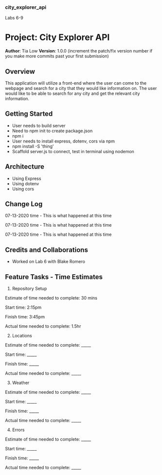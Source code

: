 ### city_explorer_api
Labs 6-9

# Project: City Explorer API

**Author**: Tia Low
**Version**: 1.0.0 (increment the patch/fix version number if you make more commits past your first submission)

## Overview
<!-- Provide a high level overview of what this application is and why you are building it, beyond the fact that it's an assignment for this class. (i.e. What's your problem domain?) -->

This application will utilize a front-end where the user can come to the webpage and search for a city that they would like information on. The user would like to be able to search for any city and get the relevant city information.

## Getting Started
<!-- What are the steps that a user must take in order to build this app on their own machine and get it running? -->
- User needs to build server
- Need to npm init to create package.json
- npm i
- User needs to install express, dotenv, cors via npm
- npm install -S 'thing'
- Scaffold server.js to connect, test in terminal using nodemon

## Architecture
<!-- Provide a detailed description of the application design. What technologies (languages, libraries, etc) you're using, and any other relevant design information. -->
- Using Express
- Using dotenv
- Using cors

## Change Log
<!-- Use this area to document the iterative changes made to your application as each feature is successfully implemented. Use time stamps. Here's an examples:

01-01-2001 4:59pm - Application now has a fully-functional express server, with a GET route for the location resource. -->

07-13-2020 time - This is what happened at this time

07-13-2020 time - This is what happened at this time

07-13-2020 time - This is what happened at this time


## Credits and Collaborations

- Worked on Lab 6 with Blake Romero


## Feature Tasks - Time Estimates

1. Repository Setup

Estimate of time needed to complete: 30 mins

Start time: 2:15pm

Finish time: 3:45pm

Actual time needed to complete: 1.5hr


2. Locations

Estimate of time needed to complete: _____

Start time: _____

Finish time: _____

Actual time needed to complete: _____


3. Weather

Estimate of time needed to complete: _____

Start time: _____

Finish time: _____

Actual time needed to complete: _____


4. Errors

Estimate of time needed to complete: _____

Start time: _____

Finish time: _____

Actual time needed to complete: _____

